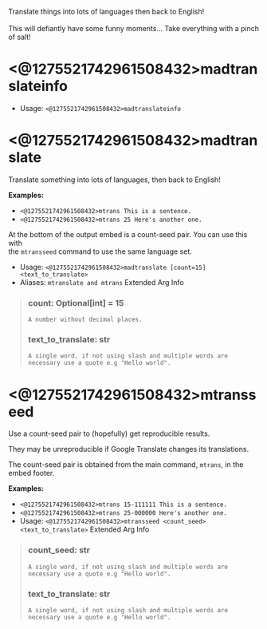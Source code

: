 Translate things into lots of languages then back to English!<br/><br/>This will defiantly have some funny moments... Take everything with a pinch of salt!

# <@1275521742961508432>madtranslateinfo

 - Usage: `<@1275521742961508432>madtranslateinfo`
# <@1275521742961508432>madtranslate
Translate something into lots of languages, then back to English!<br/>

**Examples:**<br/>
- `<@1275521742961508432>mtrans This is a sentence.`<br/>
- `<@1275521742961508432>mtrans 25 Here's another one.`<br/>

At the bottom of the output embed is a count-seed pair. You can use this with<br/>
the `mtransseed` command to use the same language set.<br/>
 - Usage: `<@1275521742961508432>madtranslate [count=15] <text_to_translate>`
 - Aliases: `mtranslate and mtrans`
Extended Arg Info
> ### count: Optional[int] = 15
> ```
> A number without decimal places.
> ```
> ### text_to_translate: str
> ```
> A single word, if not using slash and multiple words are necessary use a quote e.g "Hello world".
> ```
# <@1275521742961508432>mtransseed
Use a count-seed pair to (hopefully) get reproducible results.<br/>

They may be unreproducible if Google Translate changes its translations.<br/>

The count-seed pair is obtained from the main command, `mtrans`, in the embed footer.<br/>

**Examples:**<br/>
- `<@1275521742961508432>mtrans 15-111111 This is a sentence.`<br/>
- `<@1275521742961508432>mtrans 25-000000 Here's another one.`<br/>
 - Usage: `<@1275521742961508432>mtransseed <count_seed> <text_to_translate>`
Extended Arg Info
> ### count_seed: str
> ```
> A single word, if not using slash and multiple words are necessary use a quote e.g "Hello world".
> ```
> ### text_to_translate: str
> ```
> A single word, if not using slash and multiple words are necessary use a quote e.g "Hello world".
> ```
